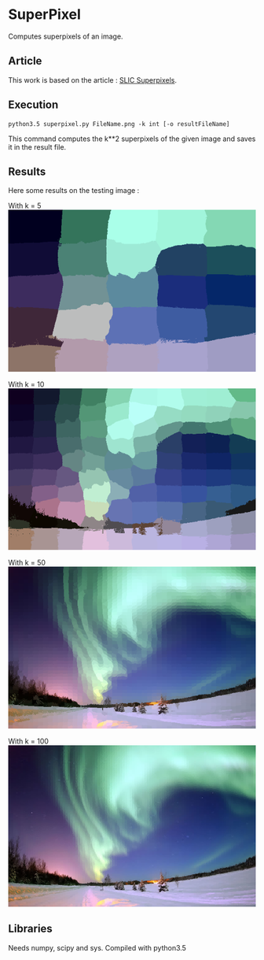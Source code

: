 # SuperPixel
Computes superpixels of an image.

## Article
This work is based on the article : [SLIC Superpixels](http://www.kev-smith.com/papers/SLIC_Superpixels.pdf).

## Execution
```
python3.5 superpixel.py FileName.png -k int [-o resultFileName]
```
This command computes the k**2 superpixels of the given image and saves it in the result file.  

## Results
Here some results on the testing image :  

With k = 5  
![5-5](https://raw.githubusercontent.com/Jeanselme/SuperPixel/master/Images/High5-5.png)  

With k = 10  
![10-10](https://raw.githubusercontent.com/Jeanselme/SuperPixel/master/Images/High10-10.png)  

With k = 50  
![50-50](https://raw.githubusercontent.com/Jeanselme/SuperPixel/master/Images/High50-50.png)  

With k = 100  
![100-100](https://raw.githubusercontent.com/Jeanselme/SuperPixel/master/Images/High100-100.png)  

## Libraries
Needs numpy, scipy and sys. Compiled with python3.5
